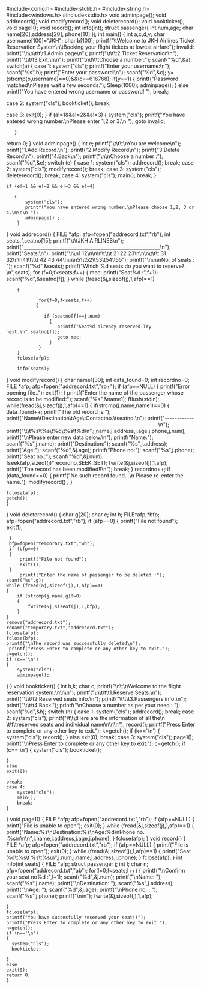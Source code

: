 #include<conio.h>
#include<stdlib.h>
#include<string.h>
#include<windows.h>
#include<stdio.h>
void adminpage();
void addrecord();
void modifyrecord();
void deleterecord();
void bookticket();
void page1();
void record();
int info(int);
struct passenger{
int num,age;
char name[20],address[20], phone[10]
}j;
int main()
{
int a,c,d,y;
char username[100]="JKH";
char b[100];
printf("\tWelcome to JKH Airlines Ticket Reservation System\n\tBooking your flight tickets at lowest airfare");
invalid:
    printf("\n\n\t\t\t1.Admin page\n");
    printf("\t\t\t2.Ticket Reservation\n");
    printf("\t\t\t3.Exit.\n\n");
    printf("\n\t\t\tChoose a number:");
    scanf("%d",&a);
switch(a)
{
case 1:
system("cls");
printf("Enter your username:\n");
scanf("%s",b);
printf("Enter your password:\n");
scanf("%d",&c);
y=(strcmp(b,username)==0)&&(c==616768);
if(y==1)
{
printf("Password matched\nPlease wait a few seconds.");
Sleep(1000);
adminpage();
}
else
printf("You have entered wrong username or password! ");
break;

case 2:
system("cls");
bookticket();
break;

case 3:
exit(0);
}
    if (a!=1&&a!=2&&a!=3)
       {
           system("cls");
           printf("You have entered wrong number.\nPlease enter 1,2 or 3.\n ");
           goto invalid;

       }
return 0;
}
void adminpage()
{
int e;
printf("\t\t\t\nYou are welcome\n");
printf("1.Add Record.\n");
printf("2.Modify Record\n");
printf("3.Delete Record\n");
printf("4.Back\n");
printf("\n\nChoose a number :");
scanf("%d",&e);
switch (e)
{
case 1:
    system("cls");
    addrecord();
    break;
case 2:
    system("cls");
    modifyrecord();
    break;
case 3:
    system("cls");
    deleterecord();
    break;
case 4:
    system("cls");
    main();
    break;
}

    if (e!=1 && e!=2 && e!=3 && e!=4)

       {
           system("cls");
           printf("You have entered wrong number.\nPlease choose 1,2, 3 or 4.\n\n\n ");
           adminpage() ;
        }
}
void addrecord()
{
    FILE *afp;
    afp=fopen("addrecord.txt","rb");
    int seats,f,seatno[15];
     printf("\t\tJKH AIRLINES\n");
        printf("_________________________________________________________\n");
        printf("Seats:\n");
        printf("\n\n1  12\n\n\n\t\t\t 21  22  23\n\n\n\t\t\t 31  32\n\n41\t\t\t 42  43  44\n\n\n51\t52\t53\t54\t55");
        printf("\n\n\nNo. of seats :  ");
        scanf("%d",&seats);
        printf("Which %d seats do you want to reserve?: \n",seats);
        for (f=0;f<seats;f++)
        {
                mec:
                printf("Seat%d    :",f+1);
                scanf("%d",&seatno[f]);
        }
                while (fread(&j,sizeof(j),1,afp)==1)

        {

                for(f=0;f<seats;f++)
               {

                  if (seatno[f]==j.num)
                    {
                       printf("Seat%d already reserved.Try next.\n",seatno[f]);
                       goto mec;
                    }
                }
        }
        fclose(afp);

        info(seats);


}
void modifyrecord()
{
  char name1[30];
  int data_found=0;
  int recordno=0;
  FILE *afp;
  afp=fopen("addrecord.txt","rb+");
  if (afp==NULL)
  {
      printf("Error opening file..");
      exit(1);
  }
  printf("Enter the name of the passenger whose record is to be modified:");
  scanf("%s",&name1);
  fflush(stdin);
  while(fread(&j,sizeof(j),1,afp)==1)
  {
      if(strcmp(j.name,name1)==0)
      {
          data_found++;
          printf("The old record is:");
          printf("Name\tDestination\tAge\tContactno.\tseatno.\n");
            printf("---------------------------------------------------------------------------\n");
            printf("\t\t%s\t%s\t%d\t%s\t%d\n",j.name,j.address,j.age,j.phone,j.num);
            printf("\nPlease enter new data below.\n");
                        printf("Name:");
            scanf("%s",j.name);
            printf("Destination:");
            scanf("%s",j.address);
            printf("Age:");
            scanf("%d",&j.age);
            printf("Phone no:");
            scanf("%s",j.phone);
            printf("Seat no.:");
            scanf("%d",&j.num);
            fseek(afp,sizeof(j)*recordno,SEEK_SET);
            fwrite(&j,sizeof(j),1,afp);
            printf("The record has been modified!!\n");
            break;
      }
      recordno++;
      if (data_found==0)
        {
            printf("No such record found...\n Please re-enter the name.");
            modifyrecord() ;
                 }

    fclose(afp);
    getch();
    }
  }
  void deleterecord()
  {
     char g[20];
     char c;
     int h;
     FILE*afp,*bfp;
     afp=fopen("addrecord.txt","rb");
     if (afp==0)
     {
         printf("File not found");
         exit(1);

     }
     bfp=fopen("temporary.txt","wb");
     if (bfp==0)
     {
         printf("File not found");
         exit(1);
     }
         printf("Enter the name of passenger to be deleted :");
    scanf("%s",g);
    while (fread(&j,sizeof(j),1,afp)==1)
    {
        if (strcmp(j.name,g)!=0)
        {
            fwrite(&j,sizeof(j),1,bfp);
        }
    }
    remove("addrecord.txt");
    rename("temporary.txt","addrecord.txt");
    fclose(afp);
    fclose(bfp);
    printf("\nThe record was successfully deleted\n");
     printf("Press Enter to complete or any other key to exit.");
    c=getch();
    if (c=='\n')
    {
        system("cls");
        adminpage();

  }
  }
  void bookticket()
  {
    int h,k;
    char c;
    printf("\n\t\t\Welcome to the flight reservation system.\n\n\n");
        printf("\n\t\t\t1.Reserve Seats.\n");
        printf("\t\t\t2.Reserved seats info.\n");
        printf("\t\t\t3.Passengers info.\n");
        printf("\t\t\t4.Back.");
        printf("\nChoose a number as per your need : ");
        scanf("%d",&h);
            switch (h)
    {
    case 1:
        system("cls");
       addrecord();
        break;
    case 2:
        system("cls");
       printf("\t\t\tHere are the information of all the\n \t\t\treserved seats and individual name\n\n\n");
       record();
        printf("Press Enter to complete or any other key to exit.");
    k=getch();
    if (k=='\n')
    {
        system("cls");
        record();
    }
    else
    exit(0);
       break;
    case 3:
        system("cls");
        page1();
         printf("\nPress Enter to complete or any other key to exit.");
    c=getch();
    if (c=='\n')
    {
        system("cls");
        bookticket();

    }
    else
    exit(0);

    break;
    case 4:
        system("cls");
        main();
        break;
    }
}
void page1()
{
    FILE *afp;
    afp=fopen("addrecord.txt","rb");
    if (afp==NULL)
    {
        printf("File is unable to open");
        exit(0);
    }
    while (fread(&j,sizeof(j),1,afp)==1)
    {
        printf("Name:%s\nDestination:%s\nAge:%d\nPhone no. :%s\n\n\n",j.name,j.address,j.age,j.phone);
    }
    fclose(afp);
}
void record()
{
    FILE *afp;
    afp=fopen("addrecord.txt","rb");
    if (afp==NULL)
    {
        printf("File is unable to open");
        exit(0);
    }
    while (fread(&j,sizeof(j),1,afp)==1)
    {
        printf("Seat  %d\t%s\t    %s\t%s\n",j.num,j.name,j.address,j.phone);
    }
    fclose(afp);
}
int info(int seats)
{
    FILE *afp;
    struct passenger j;
     int l;
     char n;
    afp=fopen("addrecord.txt","ab");
    for(l=0;l<seats;l++)
    {
        printf("\nConfirm your seat no%d    :",l+1);
        scanf("%d",&j.num);
        printf("\nName: ");
        scanf("%s",j.name);
        printf("\nDestination: ");
        scanf("%s",j.address);
        printf("\nAge: ");
        scanf("%d",&j.age);
        printf("\nPhone no. : ");
        scanf("%s",j.phone);
        printf("\n\n");
        fwrite(&j,sizeof(j),1,afp);

    }
    fclose(afp);
    printf("You have succesfully reserved your seat!!");
    printf("Press Enter to complete or any other key to exit.");
    n=getch();
    if (n=='\n')
    {
      system("cls");
      bookticket;

    }
    else
    exit(0);
    return 0;
    }
